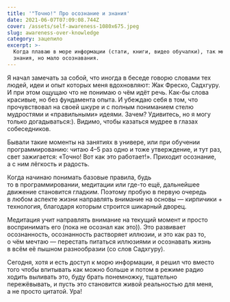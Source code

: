 ```yaml
---
title: '"Точно!" Про осознание и знания'
date: 2021-06-07T07:09:08.744Z
cover: /assets/self-awareness-1080x675.jpeg
slug: awareness-over-knowledge
category: зацепило
excerpt: >-
  Когда плаваю в море информации (стати, книги, видео обучалки), так много
  знания, но мало осознавания.
---
```

<p>Я&nbsp;начал замечать за&nbsp;собой, что иногда в&nbsp;беседе говорю словами тех людей, идеи и&nbsp;опыт которых меня вдохновляют: Жак Фреско, Садхгуру. И&nbsp;при этом ощущаю что не&nbsp;понимаю о&nbsp;чём идёт речь. <nobr>Как-бы</nobr> слова красивые, но&nbsp;без фундамента опыта. И&nbsp;убеждаю себя в&nbsp;том, что прочувствовал на&nbsp;своей шкуре и&nbsp;с&nbsp;полным пониманием стелю мудростями и&nbsp;&laquo;правильными&raquo; идеями. Зачем? Удивитесь, но&nbsp;я&nbsp;могу только догадываться:). Видимо, чтобы казаться мудрее в&nbsp;глазах собеседников.</p>
<p>Бывали такие моменты на&nbsp;занятиях в&nbsp;универе, или при обучении программированию: читаю 4&ndash;5 раз одно и&nbsp;тоже утверждение, и&nbsp;тут раз, свет зажигается: &laquo;Точно! Вот как это работает!&raquo;. Приходит осознание, а&nbsp;с&nbsp;ним лёгкость и&nbsp;радость.</p>
<p>Когда начинаю понимать базовые правила, будь то&nbsp;в&nbsp;программировании, медитации или <nobr>где-то</nobr> ещё, дальнейшее движение становится гладким. Поэтому пробую в&nbsp;первую очередь в&nbsp;любом аспекте жизни направлять внимание на&nbsp;основы&nbsp;&mdash; кирпичики + технология, благодаря которым строится шикарный дворец.</p>
<p>Медитация учит направлять внимание на&nbsp;текущий момент и&nbsp;просто воспринимать его (пока не&nbsp;осознал как это)). Это развивает осознанность, осознанность растворяет иллюзии, и&nbsp;это как раз то, о&nbsp;чём мечтаю&nbsp;&mdash; перестать питаться иллюзиями и&nbsp;осознавать жизнь в&nbsp;всём её пышном разнообразии (со&nbsp;слов Садхгуру).</p>
<p>Сегодня, хотя и&nbsp;есть доступ к&nbsp;морю информации, я&nbsp;решил что вместо того чтобы впитывать как можно больше и&nbsp;потом в&nbsp;режиме радио ходить выливать это, буду брать понемножку, тщательно пережёвывать, и&nbsp;пусть это становится живой реальностью для меня, а&nbsp;не&nbsp;просто цитатой. Ура!</p>
